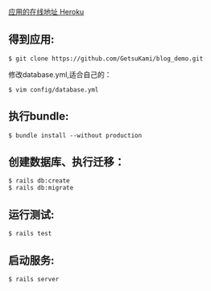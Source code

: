 [应用的在线地址 Heroku](https://shujian.herokuapp.com/login)



## 得到应用: 

```
$ git clone https://github.com/GetsuKami/blog_demo.git
```
修改database.yml,适合自己的：

```
$ vim config/database.yml
```

## 执行bundle: 

```
$ bundle install --without production
```

## 创建数据库、执行迁移：

```
$ rails db:create
$ rails db:migrate
```

## 运行测试:

```
$ rails test
```

## 启动服务:

```
$ rails server
```